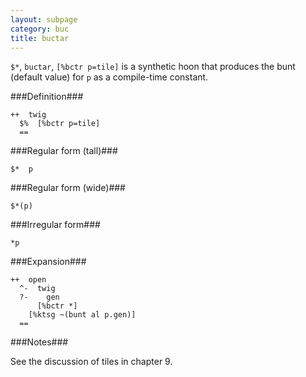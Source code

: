 ```yaml
---
layout: subpage
category: buc
title: buctar
---
```


`$*`, `buctar`, `[%bctr p=tile]` is a synthetic hoon that
produces the bunt (default value) for `p` as a compile-time
constant.

###Definition###

    ++  twig  
      $%  [%bctr p=tile]
      ==

###Regular form (tall)###

    $*  p

###Regular form (wide)###

    $*(p)

###Irregular form###

    *p

###Expansion###
    
    ++  open
      ^-  twig
      ?-    gen
          [%bctr *]
        [%ktsg ~(bunt al p.gen)]
      ==

###Notes###

See the discussion of tiles in chapter 9.

